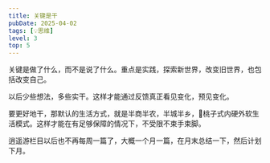 ```yaml
---
title: 关键是干
pubDate: 2025-04-02
tags: [💡思维]
level: 3
top: 5
---
```


关键是做了什么，而不是说了什么。重点是实践，探索新世界，改变旧世界，也包括改变自己。

以后少些想法，多些实干。这样才能通过反馈真正看见变化，预见变化。

要更好地干，那默认的生活方式，就是半商半农，半城半乡，🍑桃子式内硬外软生活模式。这样才能在有足够保障的情况下，不受限不束手束脚。

逍遥游栏目以后也不再每周一篇了，大概一个月一篇，在月末总结一下，然后计划下月。
